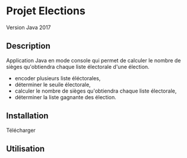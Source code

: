 # Projet Elections
Version Java 2017

## Description
Application Java en mode console qui permet de calculer le nombre de sièges qu'obtiendra chaque liste électorale d'une élection.

* encoder plusieurs liste éléctorales,
* déterminer le seuile électorale,
* calculer le nombre de sièges qu'obtiendra chaque liste électorale,
* déterminer la liste gagnante des élection.

## Installation
Télécharger 
## Utilisation
